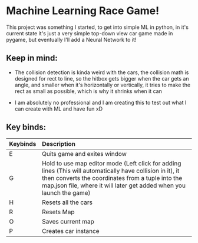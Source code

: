 # Machine Learning Race Game!

This project was something I started, to get into simple ML in python, in it's current state it's just a very simple top-down view car game made in pygame, but eventually I'll add a Neural Network to it!

## Keep in mind:

* The collision detection is kinda weird with the cars, the collision math is designed for rect to line, so the hitbox gets bigger when the car gets an angle, and smaller when it's horizontally or vertically, it tries to make the rect as small as possible, which is why it shrinks when it can

* I am absolutely no professional and I am creating this to test out what I can create with ML and have fun xD

## Key binds: 

| Keybinds      | Description     |
| :------------- | :------------------------------ | 
| E | Quits game and exites window |
| G | Hold to use map editor mode (Left click for adding lines (This will automatically have collision in it), it then converts the coordinates from a tuple into the map.json file, where it will later get added when you launch the game) |
| H | Resets all the cars |
| R | Resets Map |
| O | Saves current map |
| P | Creates car instance |

<!-- * E - to quit game 

* G - hold to use map editor mode (Left click for adding lines (This will automatically have collision in it), it then converts the coordinates from a tuple into the map.json file, where it will later get added when you launch the game)

* H - Resets all the cars

* R - to reset Map 

* O - to save current map 

* P - to create car instance  -->